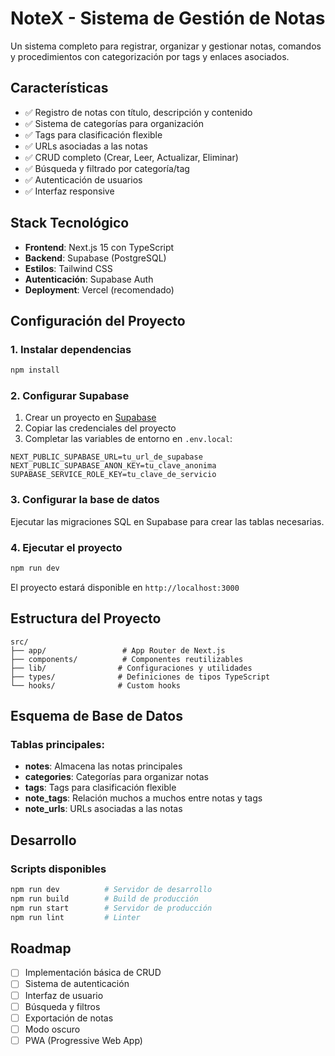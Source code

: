 # NoteX - Sistema de Gestión de Notas

Un sistema completo para registrar, organizar y gestionar notas, comandos y procedimientos con categorización por tags y enlaces asociados.

## Características

- ✅ Registro de notas con título, descripción y contenido
- ✅ Sistema de categorías para organización
- ✅ Tags para clasificación flexible
- ✅ URLs asociadas a las notas
- ✅ CRUD completo (Crear, Leer, Actualizar, Eliminar)
- ✅ Búsqueda y filtrado por categoría/tag
- ✅ Autenticación de usuarios
- ✅ Interfaz responsive

## Stack Tecnológico

- **Frontend**: Next.js 15 con TypeScript
- **Backend**: Supabase (PostgreSQL)
- **Estilos**: Tailwind CSS
- **Autenticación**: Supabase Auth
- **Deployment**: Vercel (recomendado)

## Configuración del Proyecto

### 1. Instalar dependencias

```bash
npm install
```

### 2. Configurar Supabase

1. Crear un proyecto en [Supabase](https://supabase.com)
2. Copiar las credenciales del proyecto
3. Completar las variables de entorno en `.env.local`:

```env
NEXT_PUBLIC_SUPABASE_URL=tu_url_de_supabase
NEXT_PUBLIC_SUPABASE_ANON_KEY=tu_clave_anonima
SUPABASE_SERVICE_ROLE_KEY=tu_clave_de_servicio
```

### 3. Configurar la base de datos

Ejecutar las migraciones SQL en Supabase para crear las tablas necesarias.

### 4. Ejecutar el proyecto

```bash
npm run dev
```

El proyecto estará disponible en `http://localhost:3000`

## Estructura del Proyecto

```
src/
├── app/                 # App Router de Next.js
├── components/          # Componentes reutilizables
├── lib/                # Configuraciones y utilidades
├── types/              # Definiciones de tipos TypeScript
└── hooks/              # Custom hooks
```

## Esquema de Base de Datos

### Tablas principales:

- **notes**: Almacena las notas principales
- **categories**: Categorías para organizar notas
- **tags**: Tags para clasificación flexible
- **note_tags**: Relación muchos a muchos entre notas y tags
- **note_urls**: URLs asociadas a las notas

## Desarrollo

### Scripts disponibles

```bash
npm run dev          # Servidor de desarrollo
npm run build        # Build de producción
npm run start        # Servidor de producción
npm run lint         # Linter
```

## Roadmap

- [ ] Implementación básica de CRUD
- [ ] Sistema de autenticación
- [ ] Interfaz de usuario
- [ ] Búsqueda y filtros
- [ ] Exportación de notas
- [ ] Modo oscuro
- [ ] PWA (Progressive Web App)
